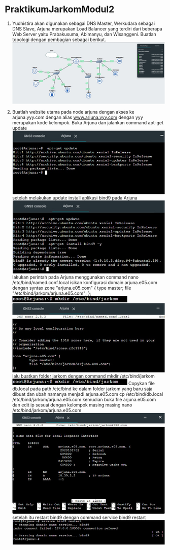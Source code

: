 # PraktikumJarkomModul2
1. Yudhistira akan digunakan sebagai DNS Master, Werkudara sebagai DNS Slave, Arjuna merupakan Load Balancer yang terdiri dari beberapa Web Server yaitu Prabakusuma, Abimanyu, dan Wisanggeni. Buatlah topologi dengan pembagian sebagai berikut.
![soal](https://github.com/stevanza/PraktikumJarkomModul2/blob/main/WhatsApp%20Image%202023-10-17%20at%2018.42.38_ef3e9851.jpg)


3. Buatlah website utama pada node arjuna dengan akses ke arjuna.yyy.com dengan alias www.arjuna.yyy.com dengan yyy merupakan kode kelompok.
Buka Arjuna dan jalankan command  apt-get update
![soal](https://github.com/stevanza/PraktikumJarkomModul2/blob/main/WhatsApp%20Image%202023-10-17%20at%2018.52.33_e02e7588.jpg)
setelah melakukan update install aplikasi bind9 pada Arjuna
![soal](https://github.com/stevanza/PraktikumJarkomModul2/blob/main/WhatsApp%20Image%202023-10-17%20at%2018.55.55_2408d531.jpg)
lakukan perintah pada Arjuna menggunakan command nano /etc/bind/named.conf.local
isikan konfigurasi domain arjuna.e05.com dengan syntax
zone "arjuna.e05.com" {
	type master;
	file "/etc/bind/jarkom/arjuna.e05.com";
};
![soal](https://github.com/stevanza/PraktikumJarkomModul2/blob/main/WhatsApp%20Image%202023-10-17%20at%2019.22.58_45b7f1a6.jpg)
![soal](https://github.com/stevanza/PraktikumJarkomModul2/blob/main/WhatsApp%20Image%202023-10-17%20at%2018.57.50_6472720c.jpg)
lalu buatkan folder jarkom dengan command mkdir /etc/bind/jarkom
![soal](https://github.com/stevanza/PraktikumJarkomModul2/blob/main/WhatsApp%20Image%202023-10-17%20at%2019.22.58_45b7f1a6.jpg)
Copykan file db.local pada path /etc/bind ke dalam folder jarkom yang baru saja dibuat dan ubah namanya menjadi arjuna.e05.com
cp /etc/bind/db.local /etc/bind/jarkom/arjuna.e05.com
kemudian buka file arjuna.e05.com dan edit ip sesuai dengan kelompok masing masing
nano /etc/bind/jarkom/arjuna.e05.com
![soal](https://github.com/stevanza/PraktikumJarkomModul2/blob/main/WhatsApp%20Image%202023-10-17%20at%2019.06.30_afb9872e.jpg)
setelah itu restart bind9 dengan command service bind9 restart
![soal](https://github.com/stevanza/PraktikumJarkomModul2/blob/main/WhatsApp%20Image%202023-10-17%20at%2019.08.16_75df1035.jpg)

